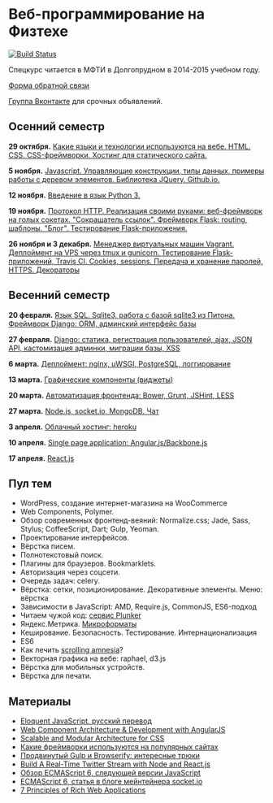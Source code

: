 Веб-программирование на Физтехе
===============

[![Build Status](https://travis-ci.org/vpavlenko/web-programming.svg?branch=master)](https://travis-ci.org/vpavlenko/web-programming)

Спецкурс читается в МФТИ в Долгопрудном в 2014-2015 учебном году.

[Форма обратной связи](http://goo.gl/forms/mfsZ5oQWa5)

[Группа Вконтакте](https://vk.com/mipt_web) для срочных объявлений.


Осенний семестр
----

**29 октября.** [Какие языки и технологии используются на вебе. HTML. CSS. CSS-фреймворки. Хостинг для статического сайта.](01-html-css)

**5 ноября.** [Javascript. Управляющие конструкции, типы данных, примеры работы с деревом элементов. Библиотека JQuery. Github.io.](02-js)

**12 ноября.** [Введение в язык Python 3.](03-python)

**19 ноября.** [Протокол HTTP. Реализация своими руками: веб-фреймворк на голых сокетах. "Сокращатель ссылок". Фреймворк Flask: routing, шаблоны. "Блог". Тестирование Flask-приложения.](04-http)

**26 ноября и 3 декабря.** [Менеджер виртуальных машин Vagrant. Деплоймент на VPS через tmux и gunicorn. Тестирование Flask-приложений, Travis CI. Cookies, sessions. Передача и хранение паролей, HTTPS. Декораторы](05-cookies)

Весенний семестр
---

**20 февраля.** [Язык SQL. Sqlite3, работа с базой sqlite3 из Питона. Фреймворк Django: ORM, админский интерфейс базы](07-django-1)

**27 февраля.** [Django: статика, регистрация пользователей, ajax, JSON API, кастомизация админки, миграции базы, XSS](08-django-2)

**6 марта.** [Деплоймент: nginx, uWSGI, PostgreSQL, логгирование](09-django-deploy)

**13 марта.** [Графические компоненты (виджеты)](10-widgets)

**20 марта.** [Автоматизация фронтенда: Bower, Grunt, JSHint, LESS](11-bower-grunt)

**27 марта.** [Node.js, socket.io, MongoDB. Чат](12-socketio)

**3 апреля.** [Облачный хостинг: heroku](13-heroku)

**10 апреля.** [Single page application: Angular.js/Backbone.js](14-spa)

**17 апреля.** [React.js](15-react)


Пул тем
-----

- WordPress, создание интернет-магазина на WooCommerce
- Web Components, Polymer.
- Обзор современных фронтенд-веяний: Normalize.css; Jade, Sass, Stylus; CoffeeScript, Dart; Gulp, Yeoman.
- Проектирование интерфейсов.
- Вёрстка писем.
- Полнотекстовый поиск.
- Плагины для браузеров. Bookmarklets.
- Авторизация через соцсети.
- Очередь задач: celery.
- Вёрстка: сетки, позиционирование. Декоративные элементы. Меню: вёрстка
- Зависимости в JavaScript: AMD, Require.js, CommonJS, ES6-подход
- Читаем чужой код: [сервис Plunker](https://github.com/filearts/plunker)
- Яндекс.Метрика. [Микроформаты](http://habrahabr.ru/hub/microformats/)
- Кеширование. Безопасность. Тестирование. Интернационализация
- ES6
- Как лечить [scrolling amnesia](https://cldup.com/3m0DOKp9BW.gif)?
- Векторная графика на вебе: raphael, d3.js
- Вёрстка для мобильных устройств.
- Вёрстка для печати.


Материалы
--

- [Eloquent JavaScript, русский перевод](http://habrahabr.ru/post/240219/)
- [Web Component Architecture & Development with AngularJS](https://leanpub.com/web-component-development-with-angularjs/read)
- [Scalable and Modular Architecture for CSS](https://smacss.com/)
- [Какие фреймворки используются на популярных сайтах](https://docs.google.com/spreadsheets/d/1OChsdXnXY8mTums6BhzrIvjTiDbJLry5QTSJkxf8OmY/edit#gid=0)
- [Продвинутый Gulp и Browserify: интересные трюки](http://habrahabr.ru/post/242379/)
- [Build A Real-Time Twitter Stream with Node and React.js](https://scotch.io/tutorials/build-a-real-time-twitter-stream-with-node-and-react-js)
- [Обзор ECMAScript 6, следующей версии JavaScript](http://habrahabr.ru/post/175371/)
- [ECMAScript 6, статья в блоге мейнтейнера socket.io](http://rauchg.com/2015/ecmascript-6/)
- [7 Principles of Rich Web Applications](http://rauchg.com/2014/7-principles-of-rich-web-applications/#push-code-updates)
